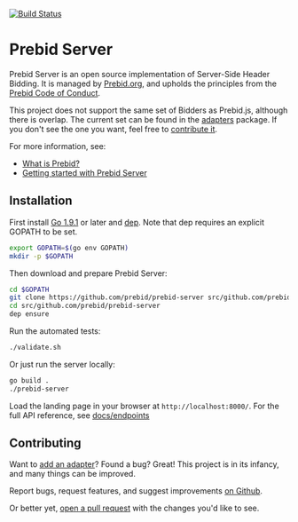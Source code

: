 [![Build Status](https://travis-ci.org/prebid/prebid-server.svg?branch=master)](https://travis-ci.org/prebid/prebid-server)

# Prebid Server

Prebid Server is an open source implementation of Server-Side Header Bidding.
It is managed by [Prebid.org](http://prebid.org/overview/what-is-prebid-org.html),
and upholds the principles from the [Prebid Code of Conduct](http://prebid.org/wrapper_code_of_conduct.html).

This project does not support the same set of Bidders as Prebid.js, although there is overlap.
The current set can be found in the [adapters](./adapters) package. If you don't see the one you want, feel free to [contribute it](docs/developers/add-new-bidder.md).

For more information, see:

- [What is Prebid?](http://prebid.org/overview/intro.html)
- [Getting started with Prebid Server](http://prebid.org/dev-docs/get-started-with-prebid-server.html)

## Installation

First install [Go 1.9.1](https://golang.org/doc/install) or later and [dep](https://golang.github.io/dep/docs/installation.html). Note that dep requires an explicit GOPATH to be set.

```bash
export GOPATH=$(go env GOPATH)
mkdir -p $GOPATH
```

Then download and prepare Prebid Server:

```bash
cd $GOPATH
git clone https://github.com/prebid/prebid-server src/github.com/prebid/prebid-server
cd src/github.com/prebid/prebid-server
dep ensure
```

Run the automated tests:

```bash
./validate.sh
```

Or just run the server locally:

```bash
go build .
./prebid-server
```

Load the landing page in your browser at `http://localhost:8000/`.
For the full API reference, see [docs/endpoints](docs/endpoints)


## Contributing

Want to [add an adapter](docs/developers/add-new-bidder.md)? Found a bug? Great!
This project is in its infancy, and many things can be improved.


Report bugs, request features, and suggest improvements [on Github](https://github.com/prebid/prebid-server/issues).

Or better yet, [open a pull request](https://github.com/prebid/prebid-server/compare) with the changes you'd like to see.
